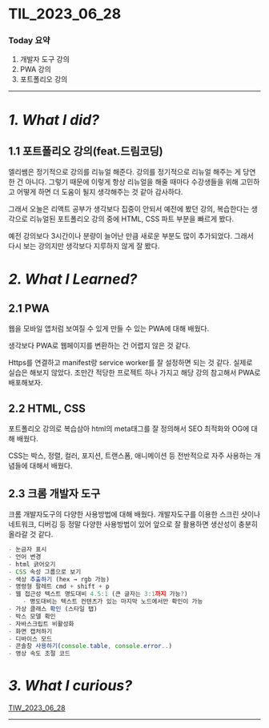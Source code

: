 # TIL_2023_06_28

### Today 요약

1. 개발자 도구 강의
2. PWA 강의
3. 포트폴리오 강의

---

# **_1. What I did?_**

## 1.1 포트폴리오 강의(feat.드림코딩)

엘리쌤은 정기적으로 강의를 리뉴얼 해준다. 강의를 정기적으로 리뉴얼 해주는 게 당연한 건 아니다. 그렇기 때문에 이렇게 항상 리뉴얼을 해줄 때마다 수강생들을 위해 고민하고 어떻게 하면 더 도움이 될지 생각해주는 것 같아 감사하다.

그래서 오늘은 리액트 공부가 생각보다 집중이 안되서 예전에 봤던 강의, 복습한다는 생각으로 리뉴얼된 포트폴리오 강의 중에 HTML, CSS 파트 부분을 빠르게 봤다.

예전 강의보다 3시간이나 분량이 늘어난 만큼 새로운 부분도 많이 추가되었다. 그래서 다시 보는 강의지만 생각보다 지루하지 않게 잘 봤다.

# _2. What I Learned?_

## 2.1 PWA

웹을 모바일 앱처럼 보여질 수 있게 만들 수 있는 PWA에 대해 배웠다.

생각보다 PWA로 웹페이지를 변환하는 건 어렵지 않은 것 같다.

Https를 연결하고 manifest랑 service worker를 잘 설정하면 되는 것 같다. 실제로 실습은 해보지 않았다. 조만간 적당한 프로젝트 하나 가지고 해당 강의 참고해서 PWA로 배포해보자.

## 2.2 HTML, CSS

포트폴리오 강의로 복습삼아 html의 meta태그를 잘 정의해서 SEO 최적화와 OG에 대해 배웠다.

CSS는 박스, 정렬, 컬러, 포지션, 트랜스폼, 애니메이션 등 전반적으로 자주 사용하는 개념들에 대해서 배웠다.

## 2.3 크롬 개발자 도구

크롬 개발자도구의 다양한 사용방법에 대해 배웠다.
개발자도구를 이용한 스크린 샷이나 네트워크, 디버깅 등 정말 다양한 사용방법이 있어 앞으로
잘 활용하면 생산성이 충분히 올라갈 것 같다.

```jsx
- 눈금자 표시
- 언어 변경
- html 긁어오기
- CSS 속성 그룹으로 보기
- 색상 추출하기 (hex → rgb 가능)
- 명령형 팔레트 cmd + shift + p
- 웹 접근성 텍스트 명도대비 4.5:1 (큰 글자는 3:1까지 가능?)
    - 명도대비는 텍스트 컨텐츠가 있는 마지막 노드에서만 확인이 가능
- 가상 클래스 확인 (스타일 탭)
- 박스 모델 확인
- 자바스크립트 비활성화
- 화면 캡처하기
- 디바이스 모드
- 콘솔창 사용하기(console.table, console.error..)
- 영상 속도 조절 코드
```

# _3. What I curious?_

[TIW_2023_06_28](https://www.notion.so/TIW_2023_06_28-f2ac855ff7554ddbb4178b4ae56972da?pvs=21)

---
